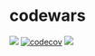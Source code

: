 # codewars
![](https://github.com/lupinthe14th/codewars/workflows/CI/badge.svg)
[![codecov](https://codecov.io/gh/lupinthe14th/codewars/branch/master/graph/badge.svg)](https://codecov.io/gh/lupinthe14th/codewars)
[![](https://www.codewars.com/users/lupinthe14th/badges/small)](https://www.codewars.com/users/lupinthe14th)

